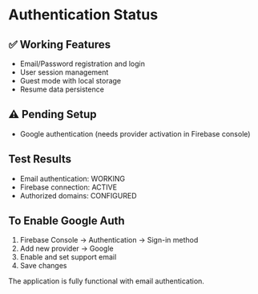 # Authentication Status

## ✅ Working Features
- Email/Password registration and login
- User session management
- Guest mode with local storage
- Resume data persistence

## ⚠️ Pending Setup
- Google authentication (needs provider activation in Firebase console)

## Test Results
- Email authentication: WORKING
- Firebase connection: ACTIVE
- Authorized domains: CONFIGURED

## To Enable Google Auth
1. Firebase Console → Authentication → Sign-in method
2. Add new provider → Google
3. Enable and set support email
4. Save changes

The application is fully functional with email authentication.